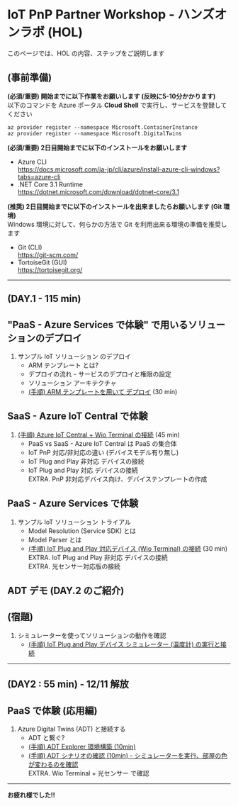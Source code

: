 # IoT PnP Partner Workshop - ハンズオンラボ (HOL)

このページでは、HOL の内容、ステップをご説明します

## (事前準備)
**(必須/重要) 開始までに以下作業をお願いします (反映に5-10分かかります)**  
以下のコマンドを Azure ポータル **Cloud Shell** で実行し、サービスを登録してください  
```
az provider register --namespace Microsoft.ContainerInstance  
az provider register --namespace Microsoft.DigitalTwins  
```

**(必須/重要) 2日目開始までに以下のインストールをお願いします**  

- Azure CLI  
https://docs.microsoft.com/ja-jp/cli/azure/install-azure-cli-windows?tabs=azure-cli
- .NET Core 3.1 Runtime  
https://dotnet.microsoft.com/download/dotnet-core/3.1

**(推奨) 2日目開始までに以下のインストールを出来ましたらお願いします (Git 環境)**  
Windows 環境に対して、何らかの方法で Git を利用出来る環境の準備を推奨します  

- Git (CLI)    
https://git-scm.com/  
- TortoiseGit (GUI)  
https://tortoisegit.org/  


***  

## (DAY.1 - 115 min)
## "PaaS - Azure Services で体験" で用いるソリューションのデプロイ  
1. サンプル IoT ソリューション のデプロイ
    - ARM テンプレート とは?  
    - デプロイの流れ - サービスのデプロイと権限の設定
    - ソリューション アーキテクチャ
    - [(手順) ARM テンプレートを用いて デプロイ](./deployment/) (30 min)

## SaaS - Azure IoT Central で体験  
1. [(手順) Azure IoT Central + Wio Terminal の接続](./wioterminal/) (45 min)  
    - PaaS vs SaaS - Azure IoT Central は PaaS の集合体  
    - IoT PnP 対応/非対応の違い (デバイスモデル有り無し)  
    - IoT Plug and Play 非対応 デバイスの接続  
    - IoT Plug and Play 対応 デバイスの接続  
    EXTRA. PnP 非対応デバイス向け、デバイステンプレートの作成  

## PaaS - Azure Services で体験
1. サンプル IoT ソリューション トライアル
    - Model Resolution (Service SDK) とは  
    - Model Parser とは
    - [(手順) IoT Plug and Play 対応デバイス (Wio Terminal) の接続](./wioterminal/sample.md) (30 min)  
    EXTRA. IoT Plug and Play 非対応 デバイスの接続  
    EXTRA. 光センサー対応版の接続  

## ADT デモ (DAY.2 のご紹介)  

## (宿題)  
1. シミュレーターを使ってソリューションの動作を確認  
    - [(手順) IoT Plug and Play デバイス シミュレーター (温度計) の実行と接続](./simulator/)  

***  

## (DAY2 : 55 min) - **12/11 解放**  
## PaaS で体験 (応用編)
1. Azure Digital Twins (ADT) と接続する
    - ADT と繋ぐ?
    - [(手順) ADT Explorer 環境構築 (10min)](./adt/explorer.md)
    - [(手順) ADT シナリオの確認 (10min) - シミュレーターを実行、部屋の色が変わるのを確認](./adt/)  
    EXTRA. Wio Terminal + 光センサー で確認  

***
**お疲れ様でした!!**  
